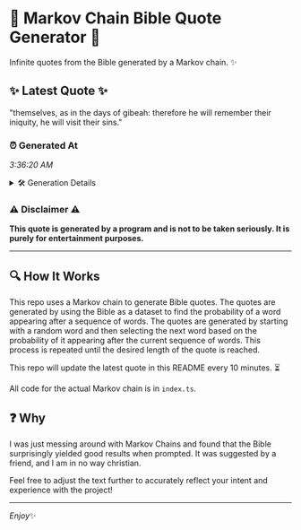 # 📖 Markov Chain Bible Quote Generator 📖

Infinite quotes from the Bible generated by a Markov chain. ✨

## ✨ Latest Quote ✨
"themselves, as in the days of gibeah: therefore he will remember their iniquity, he will visit their sins."

### ⏰ Generated At
*3:36:20 AM*

<details>
    <summary>🛠️ Generation Details</summary>
    <p>
        <strong>🌱 Seed:</strong> themselves,<br>
        <strong>🔄 Iterations:</strong> 17<br>
        <strong>📜 Context History:</strong><br>[ themselves, ]: as<br>[ themselves,, as ]: in<br>[ themselves,, as, in ]: the<br>[ themselves,, as, in, the ]: days<br>[ themselves,, as, in, the, days ]: of<br>[ themselves,, as, in, the, days, of ]: gibeah:<br>[ as, in, the, days, of, gibeah: ]: therefore<br>[ in, the, days, of, gibeah:, therefore ]: he<br>[ the, days, of, gibeah:, therefore, he ]: will<br>[ days, of, gibeah:, therefore, he, will ]: remember<br>[ of, gibeah:, therefore, he, will, remember ]: their<br>[ gibeah:, therefore, he, will, remember, their ]: iniquity,<br>[ therefore, he, will, remember, their, iniquity, ]: he<br>[ he, will, remember, their, iniquity,, he ]: will<br>[ will, remember, their, iniquity,, he, will ]: visit<br>[ remember, their, iniquity,, he, will, visit ]: their<br>[ their, iniquity,, he, will, visit, their ]: sins.<br>
    </p>
</details>

### ⚠️ Disclaimer ⚠️
**This quote is generated by a program and is not to be taken seriously. It is purely for entertainment purposes.**

---

## 🔍 How It Works

This repo uses a Markov chain to generate Bible quotes. The quotes are generated by using the Bible as a dataset to find the probability of a word appearing after a sequence of words. The quotes are generated by starting with a random word and then selecting the next word based on the probability of it appearing after the current sequence of words. This process is repeated until the desired length of the quote is reached.

This repo will update the latest quote in this README every 10 minutes. ⏳

All code for the actual Markov chain is in `index.ts`.

## ❓ Why

I was just messing around with Markov Chains and found that the Bible surprisingly yielded good results when prompted. 
It was suggested by a friend, and I am in no way christian.

Feel free to adjust the text further to accurately reflect your intent and experience with the project!

---

*Enjoy*✨
